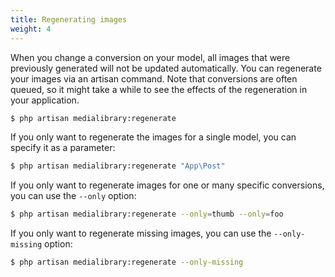```yaml
---
title: Regenerating images
weight: 4
---
```


When you change a conversion on your model, all images that were previously generated will not be updated automatically. You can regenerate your images via an artisan command. Note that conversions are often queued, so it might take a while to see the effects of the regeneration in your application.

```bash
$ php artisan medialibrary:regenerate
```

If you only want to regenerate the images for a single model, you can specify it as a parameter:

```bash
$ php artisan medialibrary:regenerate "App\Post"
```

If you only want to regenerate images for one or many specific conversions, you can use the `--only` option:

```bash
$ php artisan medialibrary:regenerate --only=thumb --only=foo
```

If you only want to regenerate missing images, you can use the `--only-missing` option:

```bash
$ php artisan medialibrary:regenerate --only-missing
```
